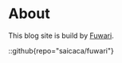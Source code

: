 # About
This blog site is build by [Fuwari](https://github.com/saicaca/fuwari).

::github{repo="saicaca/fuwari"}
